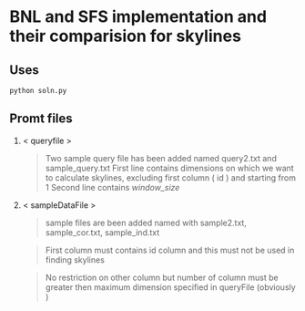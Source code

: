 # BNL and SFS implementation and their comparision for skylines

## Uses
	python soln.py

## Promt files

1. < queryfile >

	>  Two sample query file has been added named query2.txt and sample_query.txt
	> First line contains dimensions on which we want to calculate skylines, excluding first column ( id ) and starting from 1 
	> Second line contains  _window\_size_

2. < sampleDataFile >

	> sample files are been added named with sample2.txt, sample\_cor.txt, sample\_ind.txt

	> First column must contains id column and this must not be used in finding skylines

	> No restriction on other column but number of column must be greater then maximum dimension specified in queryFile (obviously )



